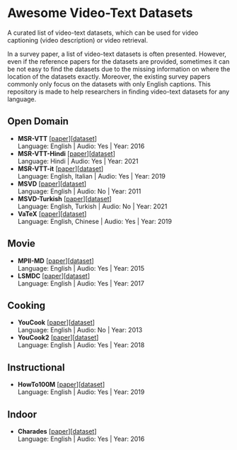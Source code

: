 # Awesome Video-Text Datasets

A curated list of video-text datasets, which can be used for video captioning (video description) or video retrieval.

In a survey paper, a list of video-text datasets is often presented. However, even if the reference papers for the datasets are provided, sometimes it can be not easy to find the datasets due to the missing information on where the location of the datasets exactly. Moreover, the existing survey papers commonly only focus on the datasets with only English captions. This repository is made to help researchers in finding video-text datasets for any language.

## Open Domain
- **MSR-VTT** [[paper](https://ieeexplore.ieee.org/document/7780940)][[dataset](https://github.com/VisionLearningGroup/caption-guided-saliency/issues/6)] <br>
Language: English | Audio: Yes | Year: 2016
- **MSR-VTT-Hindi** [[paper](https://link.springer.com/article/10.1007/s00530-021-00816-3)][[dataset](https://github.com/VisionLearningGroup/caption-guided-saliency/issues/6)] <br>
Language: Hindi | Audio: Yes | Year: 2021
- **MSR-VTT-it** [[paper](https://journals.openedition.org/ijcol/478?lang=it)][[dataset](https://github.com/crux82/msr-vtt-it)] <br>
Language: English, Italian | Audio: Yes | Year: 2019
- **MSVD** [[paper](https://aclanthology.org/P11-1020/)][[dataset](https://www.cs.utexas.edu/users/ml/clamp/videoDescription/)] <br>
Language: English | Audio: No | Year: 2011
- **MSVD-Turkish** [[paper](https://link.springer.com/article/10.1007/s10590-021-09276-y)][[dataset](https://hucvl.github.io/MSVD-Turkish/)] <br>
Language: English, Turkish | Audio: No | Year: 2021
- **VaTeX** [[paper](https://openaccess.thecvf.com/content_ICCV_2019/papers/Wang_VaTeX_A_Large-Scale_High-Quality_Multilingual_Dataset_for_Video-and-Language_Research_ICCV_2019_paper.pdf)][[dataset](https://github.com/alokssingh/MSR-VTT-Hindi-video-captioning)] <br>
Language: English, Chinese | Audio: Yes | Year: 2019
## Movie
- **MPII-MD** [[paper](https://openaccess.thecvf.com/content_cvpr_2015/papers/Rohrbach_A_Dataset_for_2015_CVPR_paper.pdf)][[dataset](https://www.mpi-inf.mpg.de/departments/computer-vision-and-machine-learning/research/vision-and-language/mpii-movie-description-dataset
)] <br>
Language: English | Audio: Yes | Year: 2015
- **LSMDC** [[paper](https://link.springer.com/article/10.1007/s11263-016-0987-1)][[dataset](https://sites.google.com/site/describingmovies/download?authuser=0)] <br>
Language: English | Audio: Yes | Year: 2017

## Cooking
- **YouCook** [[paper](https://openaccess.thecvf.com/content_cvpr_2013/papers/Das_A_Thousand_Frames_2013_CVPR_paper.pdf)][[dataset](https://web.eecs.umich.edu/~jjcorso/r/youcook/)] <br>
Language: English | Audio: No | Year: 2013
- **YouCook2** [[paper](https://ojs.aaai.org/index.php/AAAI/article/view/12342)][[dataset](http://youcook2.eecs.umich.edu/)] <br>
Language: English | Audio: Yes | Year: 2018

## Instructional
- **HowTo100M** [[paper](https://openaccess.thecvf.com/content_ICCV_2019/papers/Miech_HowTo100M_Learning_a_Text-Video_Embedding_by_Watching_Hundred_Million_Narrated_ICCV_2019_paper.pdf)][[dataset](https://www.di.ens.fr/willow/research/howto100m/)] <br>
Language: English | Audio: Yes | Year: 2019

## Indoor
- **Charades** [[paper](https://link.springer.com/chapter/10.1007/978-3-319-46448-0_31)][[dataset](http://vuchallenge.org/charades.html)] <br>
Language: English | Audio: Yes | Year: 2016
